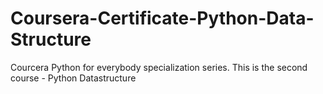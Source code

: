 # Coursera-Certificate-Python-Data-Structure
Courcera Python for everybody specialization series. This is the second course - Python Datastructure

